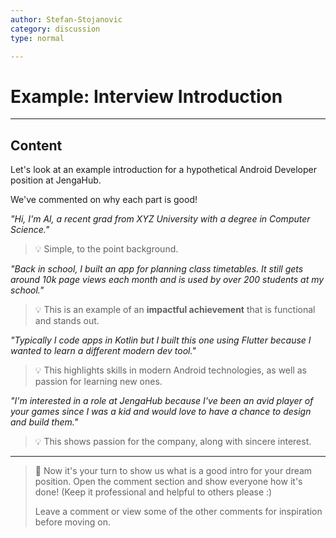 ```yaml
---
author: Stefan-Stojanovic
category: discussion
type: normal

---
```


# Example: Interview Introduction

---
## Content

Let's look at an example introduction for a hypothetical Android Developer position at JengaHub.

We've commented on why each part is good!

*"Hi, I'm Al, a recent grad from XYZ University with a degree in Computer Science."*

> 💡 Simple, to the point background.

*"Back in school, I built an app for planning class timetables. It still gets around 10k page views each month and is used by over 200 students at my school."*

> 💡 This is an example of an **impactful achievement** that is functional and stands out.

*"Typically I code apps in Kotlin but I built this one using Flutter because I wanted to learn a different modern dev tool."*

> 💡 This highlights skills in modern Android technologies, as well as passion for learning new ones.

*"I'm interested in a role at JengaHub because I've been an avid player of your games since I was a kid and would love to have a chance to design and build them."*

> 💡 This shows passion for the company, along with sincere interest.

---

> 💬 Now it's your turn to show us what is a good intro for your dream position. Open the comment section and show everyone how it's done! (Keep it professional and helpful to others please :)
>
> Leave a comment or view some of the other comments for inspiration before moving on.
